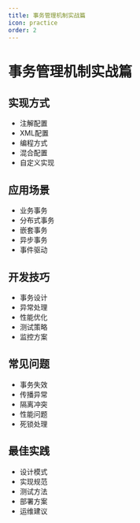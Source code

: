```yaml
---
title: 事务管理机制实战篇
icon: practice
order: 2
---
```


# 事务管理机制实战篇

## 实现方式
- 注解配置
- XML配置
- 编程方式
- 混合配置
- 自定义实现

## 应用场景
- 业务事务
- 分布式事务
- 嵌套事务
- 异步事务
- 事件驱动

## 开发技巧
- 事务设计
- 异常处理
- 性能优化
- 测试策略
- 监控方案

## 常见问题
- 事务失效
- 传播异常
- 隔离冲突
- 性能问题
- 死锁处理

## 最佳实践
- 设计模式
- 实现规范
- 测试方法
- 部署方案
- 运维建议
